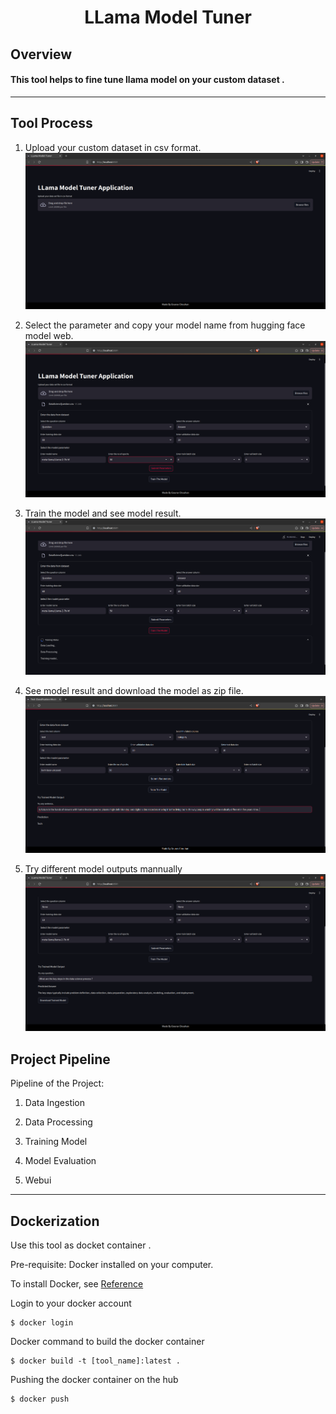 


<h1  align="center"  > LLama Model Tuner </h1>

  
  

## Overview

#### This tool helps to fine tune llama model on your custom dataset .
  

----------------------------

  

## Tool Process

  

1. Upload your custom dataset in csv format.
![Webui Image](https://github.com/g0urav-hustler/Llama-Model-Tuner/blob/main/redme_sources/photo_1.png)
  

2. Select the parameter and copy your model name from hugging face model web.
![Webui Image](https://github.com/g0urav-hustler/Llama-Model-Tuner/blob/main/redme_sources/photo_2.png)
  

3. Train the model and see model result.
![Webui Image](https://github.com/g0urav-hustler/Llama-Model-Tuner/blob/main/redme_sources/photo_3.png)

4. See model result and download the model as zip file.
![Webui Image](https://github.com/g0urav-hustler/Text-Classification-Model-Builder/blob/main/readme_source/photo_4.png)

6. Try different model outputs mannually
![Webui Image](https://github.com/g0urav-hustler/Llama-Model-Tuner/blob/main/redme_sources/photo_5.png)

  
## Project Pipeline

  
Pipeline of the Project:

  
  

1. Data Ingestion

  

2. Data Processing

  

3. Training Model

  

4. Model Evaluation

  

5. Webui

----------------------------
## Dockerization 

Use this tool as docket container .


Pre-requisite: Docker  installed on your computer.

To install Docker, see [Reference](https://runnable.com/docker/getting-started/)

Login to your docker account 
```
$ docker login
```

Docker command to build the docker container
```
$ docker build -t [tool_name]:latest .
```
Pushing the docker container on the hub
```
$ docker push 
```
